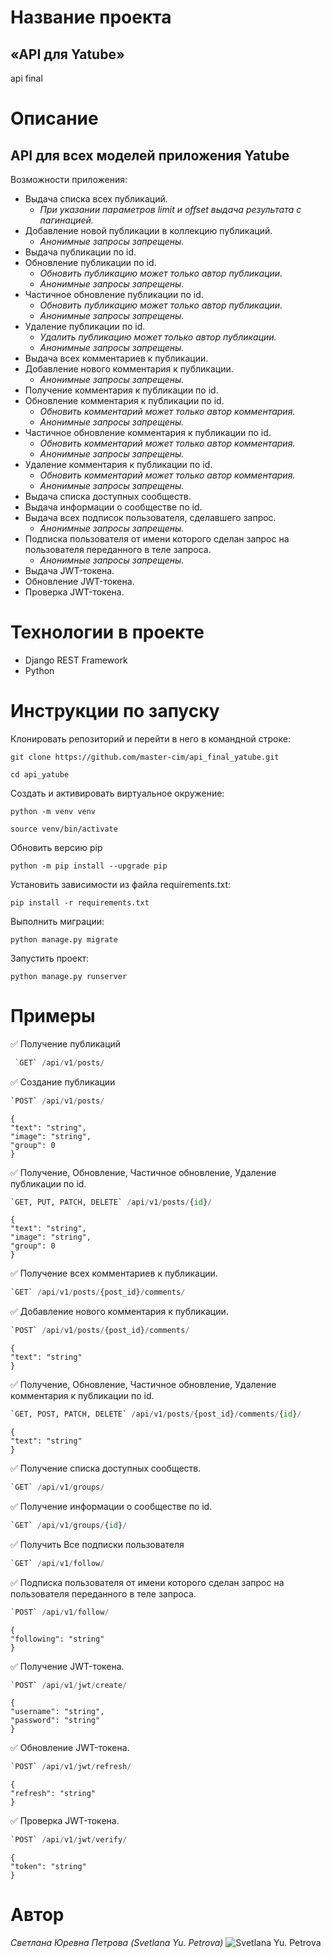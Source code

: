 # Название проекта 
## «API для Yatube»
api final
# Описание
## API для всех моделей приложения Yatube
Возможности приложения:
- Выдача списка всех публикаций. 
    - _При указании параметров limit и offset выдача  результата с пагинацией._
- Добавление новой публикации в коллекцию публикаций. 
    - _Анонимные запросы запрещены._
- Выдача публикации по id.
- Обновление публикации по id. 
    - _Обновить публикацию может только автор публикации._
    - _Анонимные запросы запрещены._
- Частичное обновление публикации по id.
    - _Обновить публикацию может только автор публикации._
    - _Анонимные запросы запрещены._
- Удаление публикации по id.
    - _Удалить публикацию может только автор публикации._
    - _Анонимные запросы запрещены._
- Выдача всех комментариев к публикации.
- Добавление нового комментария к публикации.
    - _Анонимные запросы запрещены._
- Получение комментария к публикации по id.
- Обновление комментария к публикации по id.
    - _Обновить комментарий может только автор комментария._
    -  _Анонимные запросы запрещены._
- Частичное обновление комментария к публикации по id.
    - _Обновить комментарий может только автор комментария._
    - _Анонимные запросы запрещены._
- Удаление комментария к публикации по id.
    - _Обновить комментарий может только автор комментария._
    - _Анонимные запросы запрещены._
- Выдача списка доступных сообществ.
- Выдача информации о сообществе по id.
- Выдача всех подписок пользователя, сделавшего запрос.
    - _Анонимные запросы запрещены._
- Подписка пользователя от имени которого сделан запрос на пользователя переданного в теле запроса.
    - _Анонимные запросы запрещены._
- Выдача JWT-токена.
- Обновление JWT-токена.
- Проверка JWT-токена.
# Технологии в проекте
- Django REST Framework
- Python
# Инструкции по запуску
Клонировать репозиторий и перейти в него в командной строке:

```
git clone https://github.com/master-cim/api_final_yatube.git
```

```
cd api_yatube
```

Cоздать и активировать виртуальное окружение:

```
python -m venv venv
```

```
source venv/bin/activate
```
Обновить версию pip
```
python -m pip install --upgrade pip
```

Установить зависимости из файла requirements.txt:

```
pip install -r requirements.txt
```

Выполнить миграции:

```
python manage.py migrate
```

Запустить проект:

```
python manage.py runserver
```
# Примеры
:white_check_mark: Получение публикаций

```Python
 `GET` /api/v1/posts/
```
:white_check_mark: Создание публикации
```Python
`POST` /api/v1/posts/
```
```
{
"text": "string",
"image": "string",
"group": 0
}
```
:white_check_mark: Получение, Обновление,  Частичное обновление, Удаление публикации по id.
```Python
`GET, PUT, PATCH, DELETE` /api/v1/posts/{id}/
```
```
{
"text": "string",
"image": "string",
"group": 0
}
```
:white_check_mark: Получение всех комментариев к публикации.
```Python
`GET` /api/v1/posts/{post_id}/comments/
```
:white_check_mark: Добавление нового комментария к публикации.
```Python
`POST` /api/v1/posts/{post_id}/comments/
```
```
{
"text": "string"
}
```
:white_check_mark: Получение, Обновление, Частичное обновление, Удаление  комментария к публикации по id.
```Python
`GET, POST, PATCH, DELETE` /api/v1/posts/{post_id}/comments/{id}/
```
```
{
"text": "string"
}
```
:white_check_mark: Получение списка доступных сообществ.
```Python
`GET` /api/v1/groups/
```
:white_check_mark: Получение информации о сообществе по id.
```Python
`GET` /api/v1/groups/{id}/
```
:white_check_mark: Получить Все подписки пользователя
```Python
`GET` /api/v1/follow/
```
:white_check_mark: Подписка пользователя от имени которого сделан запрос на пользователя переданного в теле запроса.
```Python
`POST` /api/v1/follow/
```
```
{
"following": "string"
}
```
:white_check_mark: Получение JWT-токена.
```Python
`POST` /api/v1/jwt/create/
```
```
{
"username": "string",
"password": "string"
}
```
:white_check_mark: Обновление JWT-токена.
```Python
`POST` /api/v1/jwt/refresh/
```
```
{
"refresh": "string"
}
```
:white_check_mark: Проверка JWT-токена.
```Python
`POST` /api/v1/jwt/verify/
```
```
{
"token": "string"
}
```
# Автор
_Светлана Юревна Петрова_
_(Svetlana Yu. Petrova)_
![Svetlana Yu. Petrova](https://scontent-arn2-1.xx.fbcdn.net/v/t1.6435-9/78063561_2550265828376104_5780089999668019200_n.jpg?_nc_cat=103&ccb=1-5&_nc_sid=09cbfe&_nc_ohc=jYF0uiDh6-oAX-Byn5S&_nc_ht=scontent-arn2-1.xx&oh=00_AT_zdEIwbjRhk6p4Fq_RH1QsUCzpD6jFyWJFQ3xi-ZI-DQ&oe=6200A485&s=230 "Svetlana Yu. Petrova")

